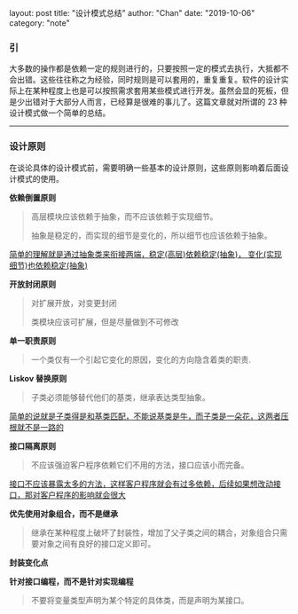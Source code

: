 layout: post
title: "设计模式总结"
author: "Chan"
date: "2019-10-06"
category: "note"

### 引

大多数的操作都是依赖一定的规则进行的，只要按照一定的模式去执行，大抵都不会出错。这些往往称之为经验，同时规则是可以套用的，重复重复。软件的设计实际上在某种程度上也是可以按照需求套用某些模式进行开发。虽然会显的死板，但是少出错对于大部分人而言，已经算是很难的事儿了。这篇文章就对所谓的 23 种设计模式做一个简单的总结。

---

### 设计原则

在谈论具体的设计模式前，需要明确一些基本的设计原则，这些原则影响着后面设计模式的使用。

**依赖倒置原则**

> 高层模块应该依赖于抽象，而不应该依赖于实现细节。
>
> 抽象是稳定的，而实现的细节是变化的，所以细节也应该依赖于抽象。

<u>简单的理解就是通过抽象类来衔接两端，稳定(高层)依赖稳定(抽象)， 变化(实现细节)也依赖稳定(抽象)</u>

**开放封闭原则**

> 对扩展开放，对变更封闭
>
> 类模块应该可扩展，但是尽量做到不可修改

**单一职责原则**

> 一个类仅有一个引起它变化的原因，变化的方向隐含着类的职责.

**Liskov 替换原则**

> 子类必须能够替代他们的基类，继承表达类型抽象。

 <u>简单的说就是子类得是和基类匹配，不能说基类是牛，而子类是一朵花，这两者压根就不是一路的</u>

**接口隔离原则**

> 不应该强迫客户程序依赖它们不用的方法，接口应该小而完备。

<u>接口不应该暴露太多的方法，这样客户程序就会有过多依赖，后续如果想改动接口，那对客户程序的影响就会很大</u>

**优先使用对象组合，而不是继承**

> 继承在某种程度上破坏了封装性，增加了父子类之间的耦合，对象组合只需要对象之间有良好的接口定义即可。

**封装变化点**

**针对接口编程，而不是针对实现编程**

> 不要将变量类型声明为某个特定的具体类，而是声明为某接口。